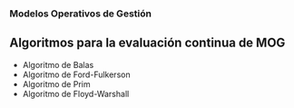 ### Modelos Operativos de Gestión

## Algoritmos para la evaluación continua de MOG

+ Algoritmo de Balas
+ Algoritmo de Ford-Fulkerson
+ Algoritmo de Prim
+ Algoritmo de Floyd-Warshall